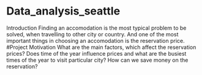 # Data_analysis_seattle
Introduction
Finding an accomodation is the most typical problem to be solved, when travelling to other city or country. And one of the most important things in choosing an accomodation is the reservation price.
#Project Motivation
What are the main factors, which affect the reservation prices? Does time of the year influence prices and what are the busiest times of the year to visit particular city? How can we save money on the reservation?
